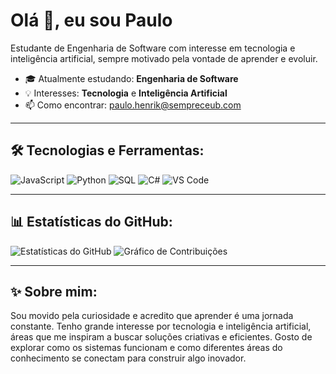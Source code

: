 # Olá 👋, eu sou Paulo

Estudante de Engenharia de Software com interesse em tecnologia e inteligência artificial, sempre motivado pela vontade de aprender e evoluir.

- 🎓 Atualmente estudando: **Engenharia de Software**
- 💡 Interesses: **Tecnologia** e **Inteligência Artificial**
- 📫 Como encontrar: [paulo.henrik@sempreceub.com](mailto:paulo.henrik@sempreceub.com)

---

## 🛠️ Tecnologias e Ferramentas:

![JavaScript](https://img.shields.io/badge/-JavaScript-F7DF1E?logo=javascript&logoColor=000)
![Python](https://img.shields.io/badge/-Python-3776AB?logo=python&logoColor=fff)
![SQL](https://img.shields.io/badge/-SQL-4479A1?logo=postgresql&logoColor=fff)
![C#](https://img.shields.io/badge/-C%23-239120?logo=c-sharp&logoColor=fff)
![VS Code](https://img.shields.io/badge/-VSCode-007ACC?logo=visual-studio-code&logoColor=fff)

---

## 📊 Estatísticas do GitHub:

![Estatísticas do GitHub](https://github-readme-stats.vercel.app/api?username=paulohenrik&show_icons=true&theme=radical)
![Gráfico de Contribuições](https://github-readme-streak-stats.herokuapp.com/?user=paulohenrik&theme=radical)


---

## ✨ Sobre mim:

Sou movido pela curiosidade e acredito que aprender é uma jornada constante. Tenho grande interesse por tecnologia e inteligência artificial, áreas que me inspiram a buscar soluções criativas e eficientes. Gosto de explorar como os sistemas funcionam e como diferentes áreas do conhecimento se conectam para construir algo inovador.


